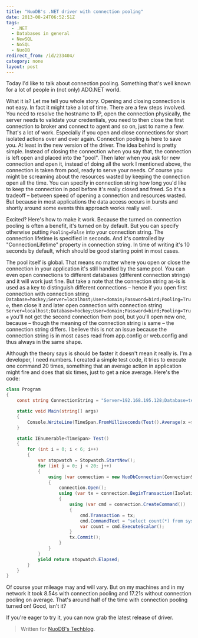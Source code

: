 ```yaml
---
title: "NuoDB's .NET driver with connection pooling"
date: 2013-08-24T06:52:51Z
tags:
  - .NET
  - Databases in general
  - NewSQL
  - NoSQL
  - NuoDB
redirect_from: /id/233404/
category: none
layout: post
---
```

Today I'd like to talk about connection pooling. Something that's well known for a lot of people in (not only) ADO.NET world.

<!-- excerpt -->

What it is? Let me tell you whole story. Opening and closing connection is not easy. In fact it might take a lot of time. There are a few steps involved. You need to resolve the hostname to IP, open the connection physically, the server needs to validate your credentials, you need to then close the first connection to broker and connect to agent and so on, just to name a few. That's a lot of work. Especially if you open and close connections for short isolated actions over and over again. Connection pooling is here to save you. At least in the new version of the driver. The idea behind is pretty simple. Instead of closing the connection when you say that, the connection is left open and placed into the "pool". Then later when you ask for new connection and open it, instead of doing all the work I mentioned above, the connection is taken from pool, ready to serve your needs. Of course you might be screaming about the resources wasted by keeping the connection open all the time. You can specify in connection string how long you'd like to keep the connection in pool before it's really closed and freed. So it's a tradeoff – between speed of opening a connection and resources wasted. But because in most applications the data access occurs in bursts and shortly around some events this approach works really well.

Excited? Here's how to make it work. Because the turned on connection pooling is often a benefit, it's turned on by default. But you can specify otherwise putting `Pooling=False` into your connection string. The connection lifetime is specified in seconds. And it's controlled by "ConnectionLifetime" property in connection string. In time of writing it's 10 seconds by default, which should be good starting point in most cases.

The pool itself is global. That means no matter where you open or close the connection in your application it's still handled by the same pool. You can even open connections to different databases (different connection strings) and it will work just fine. But take a note that the connection string as-is is used as a key to distinguish different connections – hence if you open first connection with connection string `Database=hockey;Server=localhost;User=domain;Password=bird;Pooling=True`, then close it and later open connection with connection string `Server=localhost;Database=hockey;User=domain;Password=bird;Pooling=True` you'll not get the second connection from pool, but you'll open new one, because – though the meaning of the connection string is same – the connection string differs. I believe this is not an issue because the connection string is in most cases read from app.config or web.config and thus always in the same shape.

Although the theory says is should be faster it doesn't mean it really is. I'm a developer, I need numbers. I created a simple test code, it tries to execute one command 20 times, something that an average action in application might fire and does that six times, just to get a nice average. Here's the code:

```csharp
class Program
{
	const string ConnectionString = "Server=192.168.195.128;Database=test;User=t;Password=t;Pooling=True";

	static void Main(string[] args)
	{
		Console.WriteLine(TimeSpan.FromMilliseconds(Test().Average(x => x.TotalMilliseconds)));
	}

	static IEnumerable<TimeSpan> Test()
	{
		for (int i = 0; i < 6; i++)
		{
			var stopwatch = Stopwatch.StartNew();
			for (int j = 0; j < 20; j++)
			{
				using (var connection = new NuoDbConnection(ConnectionString))
				{
					connection.Open();
					using (var tx = connection.BeginTransaction(IsolationLevel.ReadCommitted))
					{
						using (var cmd = connection.CreateCommand())
						{
							cmd.Transaction = tx;
							cmd.CommandText = "select count(*) from system.tables";
							var count = cmd.ExecuteScalar();
						}
						tx.Commit();
					}
				}
			}
			yield return stopwatch.Elapsed;
		}
	}
}
```

Of course your mileage may and will vary. But on my machines and in my network it took 8.54s with connection pooling and 17.21s without connection pooling on average. That's around half of the time with connection pooling turned on! Good, isn't it?

If you're eager to try it, you can now grab the latest release of driver.

> Written for [NuoDB's Techblog][1].

[1]: http://dev.nuodb.com/techblog/connection-pooling-net-and-nuodb
